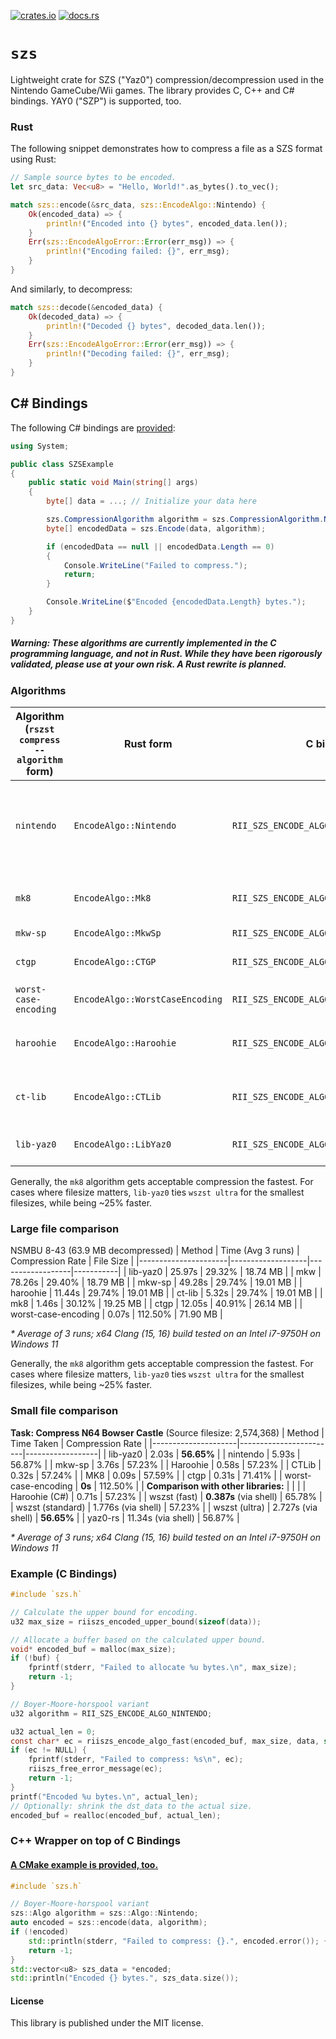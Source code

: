 [![crates.io](https://img.shields.io/crates/v/szs.svg)](https://crates.io/crates/szs)
[![docs.rs](https://docs.rs/szs/badge.svg)](https://docs.rs/szs/)

# `szs`
Lightweight crate for SZS (\"Yaz0\") compression/decompression used in the Nintendo GameCube/Wii games. The library provides C, C++ and C# bindings. YAY0 ("SZP") is supported, too.

### Rust
The following snippet demonstrates how to compress a file as a SZS format using Rust:

```rs
// Sample source bytes to be encoded.
let src_data: Vec<u8> = "Hello, World!".as_bytes().to_vec();

match szs::encode(&src_data, szs::EncodeAlgo::Nintendo) {
    Ok(encoded_data) => {
        println!("Encoded into {} bytes", encoded_data.len());
    }
    Err(szs::EncodeAlgoError::Error(err_msg)) => {
        println!("Encoding failed: {}", err_msg);
    }
}
```
And similarly, to decompress:
```rs
match szs::decode(&encoded_data) {
    Ok(decoded_data) => {
        println!("Decoded {} bytes", decoded_data.len());
    }
    Err(szs::EncodeAlgoError::Error(err_msg)) => {
        println!("Decoding failed: {}", err_msg);
    }
}
```

## C# Bindings
The following C# bindings are [provided](https://github.com/riidefi/RiiStudio/tree/master/source/szs/c%23):
```cs
using System;

public class SZSExample
{
    public static void Main(string[] args)
    {
        byte[] data = ...; // Initialize your data here

        szs.CompressionAlgorithm algorithm = szs.CompressionAlgorithm.Nintendo;
        byte[] encodedData = szs.Encode(data, algorithm);

        if (encodedData == null || encodedData.Length == 0)
        {
            Console.WriteLine("Failed to compress.");
            return;
        }

        Console.WriteLine($"Encoded {encodedData.Length} bytes.");
    }
}
```

##### Warning: These algorithms are currently implemented in **the C programming language**, and not in Rust. While they have been rigorously validated, please use at your own risk. A Rust rewrite is planned.

### Algorithms

| Algorithm (`rszst compress --algorithm` form) | Rust form | C bindings                     | Desc       |
|-----------------------------------------------|-----------|--------------------------------|------------|
| `nintendo`            | `EncodeAlgo::Nintendo`            | `RII_SZS_ENCODE_ALGO_NINTENDO` | Boyer-moore-horspool (Reverse engineered. 1:1 matching source files--relevant for decompilation projects)
| `mk8`                 | `EncodeAlgo::Mk8`                 | `RII_SZS_ENCODE_ALGO_MK8`      | MK8 compressor (Reverse engineered. Credit @aboood40091)
| `mkw-sp`              | `EncodeAlgo::MkwSp`               | `RII_SZS_ENCODE_ALGO_MKWSP`    | MKW-SP
| `ctgp`                | `EncodeAlgo::CTGP`                | `RII_SZS_ENCODE_ALGO_CTGP`     | CTGP (Reverse engineered. 1:1 matching)
| `worst-case-encoding` | `EncodeAlgo::WorstCaseEncoding`   | `RII_SZS_ENCODE_ALGO_WORST_CASE_ENCODING` | Worst case
| `haroohie`            | `EncodeAlgo::Haroohie`            | `RII_SZS_ENCODE_ALGO_HAROOHIE`| Haroohie (credit @Gericom, adapted from MarioKartToolbox)
| `ct-lib`              | `EncodeAlgo::CTLib`               | `RII_SZS_ENCODE_ALGO_CTLIB`   | CTLib (credit @narahiero, adapted from CTLib)
| `lib-yaz0`            | `EncodeAlgo::LibYaz0`             | `RII_SZS_ENCODE_ALGO_LIBYAZ0` | libyaz0 (Based on wszst. credit @aboood40091)

Generally, the `mk8` algorithm gets acceptable compression the fastest. For cases where filesize matters, `lib-yaz0` ties `wszst ultra` for the smallest filesizes, while being ~25% faster.


### Large file comparison
NSMBU 8-43 (63.9 MB decompressed)
| Method               | Time (Avg 3 runs) | Compression Rate | File Size |
|----------------------|-------------------|------------------|-----------|
| lib-yaz0             |            25.97s |           29.32% |  18.74 MB |
| mkw                  |            78.26s |           29.40% |  18.79 MB |
| mkw-sp               |            49.28s |           29.74% |  19.01 MB |
| haroohie             |            11.44s |           29.74% |  19.01 MB |
| ct-lib               |             5.32s |           29.74% |  19.01 MB |
| mk8                  |             1.46s |           30.12% |  19.25 MB |
| ctgp                 |            12.05s |           40.91% |  26.14 MB |
| worst-case-encoding  |             0.07s |          112.50% |  71.90 MB |

*\* Average of 3 runs; x64 Clang (15, 16) build tested on an Intel i7-9750H on Windows 11*

Generally, the `mk8` algorithm gets acceptable compression the fastest. For cases where filesize matters, `lib-yaz0` ties `wszst ultra` for the smallest filesizes, while being ~25% faster.

### Small file comparison
**Task: Compress N64 Bowser Castle** (Source filesize: 2,574,368)
| Method              | Time Taken             | Compression Rate |
|---------------------|------------------------|------------------|
| lib-yaz0            | 2.03s                  |       **56.65%** |
| nintendo            | 5.93s                  |           56.87% |
| mkw-sp              | 3.76s                  |           57.23% |
| Haroohie            | 0.58s                  |           57.23% |
| CTLib               | 0.32s                  |           57.24% |
| MK8                 | 0.09s                  |           57.59% |
| ctgp                | 0.31s                  |           71.41% |
| worst-case-encoding | **0s**                 |          112.50% |
| **Comparison with other libraries:** |       |                  |
| Haroohie (C#)       | 0.71s                  |           57.23% |
| wszst (fast)        | **0.387s** (via shell) |           65.78% |
| wszst (standard)    | 1.776s (via shell)     |           57.23% |
| wszst (ultra)       | 2.727s (via shell)     |       **56.65%** |
| yaz0-rs             | 11.34s (via shell)     |           56.87% |

*\* Average of 3 runs; x64 Clang (15, 16) build tested on an Intel i7-9750H on Windows 11*


### Example (C Bindings)
```c
#include `szs.h`

// Calculate the upper bound for encoding.
u32 max_size = riiszs_encoded_upper_bound(sizeof(data));

// Allocate a buffer based on the calculated upper bound.
void* encoded_buf = malloc(max_size);
if (!buf) {
	fprintf(stderr, "Failed to allocate %u bytes.\n", max_size);
	return -1;
}

// Boyer-Moore-horspool variant
u32 algorithm = RII_SZS_ENCODE_ALGO_NINTENDO;

u32 actual_len = 0;
const char* ec = riiszs_encode_algo_fast(encoded_buf, max_size, data, sizeof(data), &actual_len, algorithm);
if (ec != NULL) {
	fprintf(stderr, "Failed to compress: %s\n", ec);
	riiszs_free_error_message(ec);
	return -1;
}
printf("Encoded %u bytes.\n", actual_len);
// Optionally: shrink the dst_data to the actual size.
encoded_buf = realloc(encoded_buf, actual_len);
```

### C++ Wrapper on top of C Bindings
#### [A CMake example is provided, too.](https://github.com/riidefi/RiiStudio/tree/master/source/szs/c%2b%2b)
```cpp
#include `szs.h`

// Boyer-Moore-horspool variant
szs::Algo algorithm = szs::Algo::Nintendo;
auto encoded = szs::encode(data, algorithm);
if (!encoded)
	std::println(stderr, "Failed to compress: {}.", encoded.error()); {
	return -1;
}
std::vector<u8> szs_data = *encoded;
std::println("Encoded {} bytes.", szs_data.size());
```

#### License
This library is published under the MIT license.

